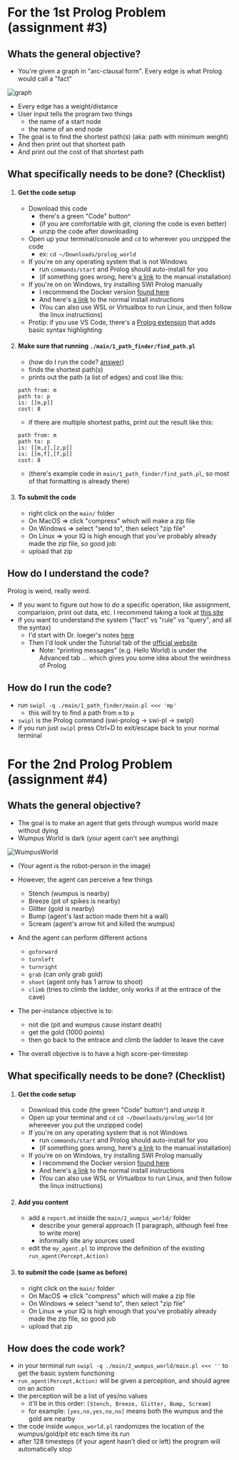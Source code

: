 <!--  -->
<!--  -->
# For the 1st Prolog Problem (assignment #3)
<!--  -->
<!--  -->


## Whats the general objective?

- You're given a graph in "arc-clausal form". Every edge is what Prolog would call a "fact"

![graph](https://user-images.githubusercontent.com/17692058/137210954-20bb3c4a-3918-4dcc-a8ec-085b1a1aa0ac.png)

- Every edge has a weight/distance
- User input tells the program two things
    - the name of a start node
    - the name of an end node
- The goal is to find the shortest path(s) (aka: path with minimum weight)
- And then print out that shortest path
- And print out the cost of that shortest path

## What specifically needs to be done? (Checklist)

1. #### Get the code setup
    - Download this code
        - there's a green "Code" button^
        - (if you are comfortable with git, cloning the code is even better)
        - unzip the code after downloading
    - Open up your terminal/console and `cd` to wherever you unzipped the code
        - ex: `cd ~/Downloads/prolog_world`
    - If you're on any operating system that is not Windows
        - run `commands/start` and Prolog should auto-install for you
        - (if something goes wrong, here's [a link](https://www.swi-prolog.org/Download.html) to the manual installation)
    - If you're on on Windows, try installing SWI Prolog manually
        - I recommend the Docker version [found here](https://hub.docker.com/_/swipl/)
        - And here's [a link](https://www.swi-prolog.org/Download.html) to the normal install instructions
        - (You can also use WSL or Virtualbox to run Linux, and then follow the linux instructions)
    - Protip: if you use VS Code, there's a [Prolog extension](https://marketplace.visualstudio.com/items?itemName=rebornix.prolog) that adds basic syntax highlighting
2. #### Make sure that running `./main/1_path_finder/find_path.pl` 
    - (how do I run the code? [answer](https://github.com/jeff-hykin/prolog_world#how-do-i-run-the-code))
    - finds the shortest path(s)
    - prints out the path (a list of edges) and cost like this: <br> 
    ```
    path from: m
    path to: p
    is: [[m,p]]
    cost: 8
    ```
    - if there are multiple shortest paths, print out the result like this: <br> 
    ```
    path from: m
    path to: p
    is: [[m,z],[z,p]]
    is: [[m,f],[f,p]]
    cost: 8
    ```
    - (there's example code in `main/1_path_finder/find_path.pl`, so most of that formatting is already there)
3. #### To submit the code
    - right click on the `main/` folder 
    - On MacOS => click "compress" which will make a zip file
    - On Windows => select "send to", then select "zip file"
    - On Linux => your IQ is high enough that you've probably already made the zip file, so good job
    - upload that zip

## How do I understand the code?

Prolog is weird, really weird.
- If you want to figure out how to do a specific operation, like assignment, comparision, print out data, etc. I recommend taking a look at [this site](https://www.tutorialspoint.com/prolog/prolog_basic_programs.htm)
- If you want to understand the system ("fact" vs "rule" vs "query", and all the syntax)
    - I'd start with Dr. Ioeger's notes [here](https://people.engr.tamu.edu/ioerger/prolog.txt) 
    - Then I'd look under the Tutorial tab of the [official website](https://www.swi-prolog.org/)
        - Note: "printing messages" (e.g. Hello World) is under the Advanced tab ... which gives you some idea about the weirdness of Prolog

## How do I run the code?
- run `swipl -q ./main/1_path_finder/main.pl <<< 'mp'` 
    - this will try to find a path from `m` to `p`
- `swipl` is the Prolog command (swi-prolog -> swi-pl -> swipl)
- if you run just `swipl` press Ctrl+D to exit/escape back to your normal terminal

<!--  -->
<!--  -->
# For the 2nd Prolog Problem (assignment #4)
<!--  -->
<!--  -->

## Whats the general objective?

- The goal is to make an agent that gets through wumpus world maze without dying
- Wumpus World is dark (your agent can't see anything)

![WumpusWorld](https://user-images.githubusercontent.com/17692058/137557916-d0179dde-e619-40ea-a965-8777c33fde23.png)

- (Your agent is the robot-person in the image)
- However, the agent can perceive a few things
    - Stench (wumpus is nearby)
    - Breeze (pit of spikes is nearby)
    - Glitter (gold is nearby)
    - Bump (agent's last action made them hit a wall)
    - Scream (agent's arrow hit and killed the wumpus)

- And the agent can perform different actions
    - `goforward`
    - `turnleft`
    - `turnright`
    - `grab` (can only grab gold)
    - `shoot` (agent only has 1 arrow to shoot)
    - `climb` (tries to climb the ladder, only works if at the entrace of the cave)

- The per-instance objective is to:
    - not die (pit and wumpus cause instant death)
    - get the gold (1000 points)
    - then go back to the entrace and climb the ladder to leave the cave
- The overall objective is to have a high score-per-timestep
    

## What specifically needs to be done? (Checklist)

1. #### Get the code setup
    - Download this code (the green "Code" button^) and unzip it
    - Open up your terminal and `cd` `cd ~/Downloads/prolog_world` (or whereever you put the unzipped code)
    - If you're on any operating system that is not Windows 
        - run `commands/start` and Prolog should auto-install for you
        - (if something goes wrong, here's [a link](https://www.swi-prolog.org/Download.html) to the manual installation)
    - If you're on on Windows, try installing SWI Prolog manually
        - I recommend the Docker version [found here](https://hub.docker.com/_/swipl/)
        - And here's [a link](https://www.swi-prolog.org/Download.html) to the normal install instructions
        - (You can also use WSL or Virtualbox to run Linux, and then follow the linux instructions)
2. #### Add you content
    - add a `report.md` inside the `main/2_wumpus_world/` folder
        - describe your general approach (1 paragraph, although feel free to write more)
        - informally site any sources used
    - edit the `my_agent.pl` to improve the definition of the existing `run_agent(Percept,Action)`
3. #### to submit the code (same as before)
    - right click on the `main/` folder 
    - On MacOS => click "compress" which will make a zip file
    - On Windows => select "send to", then select "zip file"
    - On Linux => your IQ is high enough that you've probably already made the zip file, so good job
    - upload that zip

## How does the code work?

- in your terminal run `swipl -q ./main/2_wumpus_world/main.pl <<< ''` to get the basic system functioning
- `run_agent(Percept,Action)` will be given a perception, and should agree on an action
- the perception will be a list of yes/no values
    - it'll be in this order: `[Stench, Breeze, Glitter, Bump, Scream]`
    - for example: `[yes,no,yes,no,no]` means both the wumpus and the gold are nearby
- the code inside `wumpus_world.pl` randomizes the location of the wumpus/gold/pit etc each time its run
- after 128 timesteps (if your agent hasn't died or left) the program will automatically stop
